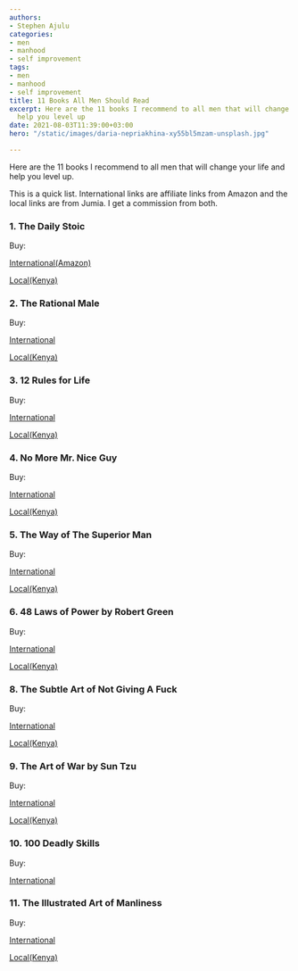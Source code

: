 ```yaml
---
authors:
- Stephen Ajulu
categories:
- men
- manhood
- self improvement
tags:
- men
- manhood
- self improvement
title: 11 Books All Men Should Read
excerpt: Here are the 11 books I recommend to all men that will change your life and
  help you level up
date: 2021-08-03T11:39:00+03:00
hero: "/static/images/daria-nepriakhina-xy55bl5mzam-unsplash.jpg"

---
```

Here are the 11 books I recommend to all men that will change your life and help you level up. 

This is a quick list. International links are affiliate links from Amazon and the local links are from Jumia. I get a commission from both.

### 1. The Daily Stoic

Buy:

[International(Amazon)](https://www.amazon.com/gp/product/0735211736/ref=as_li_tl?ie=UTF8&camp=1789&creative=9325&creativeASIN=0735211736&linkCode=as2&tag=stephenajulu-20&linkId=6f51a190559969f66f8ac8c4d5c98427)

[Local(Kenya)](https://kol.jumia.com/api/click/custom/b60029f6-9eb7-4fab-b6b9-7698d536aef4/0e1c47ed-cc97-3a21-846e-3217fd1ea92a?r=https%3A%2F%2Fwww.jumia.co.ke%2Fqusoma-library-bookshop-the-daily-stoic-ryan-holiday-and-stephen-hanselman-10763051.html)

### 2. The Rational Male

Buy:

[International](https://www.amazon.com/gp/product/1492777862/ref=as_li_tl?ie=UTF8&camp=1789&creative=9325&creativeASIN=1492777862&linkCode=as2&tag=stephenajulu-20&linkId=0eb589827cd706f1a3f099fa5fc773b5)

[Local(Kenya)](https://kol.jumia.com/api/click/custom/b60029f6-9eb7-4fab-b6b9-7698d536aef4/0e1c47ed-cc97-3a21-846e-3217fd1ea92a?r=https%3A%2F%2Fwww.jumia.co.ke%2Fjumia-books-the-rational-male-by-rollo-tomassi-43618516.html)

### 3. 12 Rules for Life

Buy:

[International](https://www.amazon.com/gp/product/B01FPGY5T0/ref=as_li_tl?ie=UTF8&camp=1789&creative=9325&creativeASIN=B01FPGY5T0&linkCode=as2&tag=stephenajulu-20&linkId=1fe13e9546d565591edb8c9cd5a026dd)

[Local(Kenya)](https://kol.jumia.com/api/click/custom/b60029f6-9eb7-4fab-b6b9-7698d536aef4/0e1c47ed-cc97-3a21-846e-3217fd1ea92a?r=https%3A%2F%2Fwww.jumia.co.ke%2Fjumia-books-12-rules-for-life-an-antidote-to-chaos-by-jordan-peterson-44827946.html)

### 4. No More Mr. Nice Guy

Buy:

[International](https://www.amazon.com/gp/product/0762415339/ref=as_li_tl?ie=UTF8&camp=1789&creative=9325&creativeASIN=0762415339&linkCode=as2&tag=stephenajulu-20&linkId=3ccf82980a06d1935890f02efd3d883a)

[Local(Kenya)](https://kol.jumia.com/api/click/custom/b60029f6-9eb7-4fab-b6b9-7698d536aef4/0e1c47ed-cc97-3a21-846e-3217fd1ea92a?r=https%3A%2F%2Fwww.jumia.co.ke%2Fjumia-books-no-more-mr.-nice-guy-43763449.html)

### 5. The Way of The Superior Man

Buy:

[International](https://www.amazon.com/gp/product/B07FXZBYJ9/ref=as_li_tl?ie=UTF8&camp=1789&creative=9325&creativeASIN=B07FXZBYJ9&linkCode=as2&tag=stephenajulu-20&linkId=b72a70ad0f73a2288f1382a1f7120f65)

[Local(Kenya)](https://kol.jumia.com/api/click/custom/b60029f6-9eb7-4fab-b6b9-7698d536aef4/0e1c47ed-cc97-3a21-846e-3217fd1ea92a?r=https%3A%2F%2Fwww.jumia.co.ke%2Fjumia-books-the-way-of-the-superior-man-43826076.html)

### 6. 48 Laws of Power by Robert Green

Buy:

[International](https://www.amazon.com/gp/product/0140280197/ref=as_li_tl?ie=UTF8&camp=1789&creative=9325&creativeASIN=0140280197&linkCode=as2&tag=stephenajulu-20&linkId=9ea80ad0ef7a5394e90a60222c73559f)

[Local(Kenya)](https://kol.jumia.com/api/click/custom/b60029f6-9eb7-4fab-b6b9-7698d536aef4/0e1c47ed-cc97-3a21-846e-3217fd1ea92a?r=https%3A%2F%2Fwww.jumia.co.ke%2Fjumia-books-the-48-laws-of-power-small-concise-30833109.html)

### 8. The Subtle Art of Not Giving A Fuck

Buy:

[International](https://www.amazon.com/gp/product/0062457713/ref=as_li_tl?ie=UTF8&camp=1789&creative=9325&creativeASIN=0062457713&linkCode=as2&tag=stephenajulu-20&linkId=4aa1389c97334e746e40832c22130c5d)

[Local(Kenya)](https://kol.jumia.com/api/click/custom/b60029f6-9eb7-4fab-b6b9-7698d536aef4/0e1c47ed-cc97-3a21-846e-3217fd1ea92a?r=https%3A%2F%2Fwww.jumia.co.ke%2Fjumia-books-the-subtle-art-of-not-giving-a-fck-book-by-mark-manson-43894331.html)

### 9. The Art of War by Sun Tzu

Buy:

[International](https://www.amazon.com/gp/product/1599869772/ref=as_li_tl?ie=UTF8&camp=1789&creative=9325&creativeASIN=1599869772&linkCode=as2&tag=stephenajulu-20&linkId=c5344525330bb325b4cce4128fc1fda4)

[Local(Kenya)](https://kol.jumia.com/api/click/custom/b60029f6-9eb7-4fab-b6b9-7698d536aef4/0e1c47ed-cc97-3a21-846e-3217fd1ea92a?r=https%3A%2F%2Fwww.jumia.co.ke%2Fjumia-books-the-art-of-war-43191206.html)

### 10. 100 Deadly Skills

Buy:

[International](https://www.amazon.com/gp/product/B00UDCI5FC/ref=as_li_tl?ie=UTF8&camp=1789&creative=9325&creativeASIN=B00UDCI5FC&linkCode=as2&tag=stephenajulu-20&linkId=51debb9423c2412a1f5dcfe10987d80e)

### 11. The Illustrated Art of Manliness

Buy:

[International](https://www.amazon.com/gp/product/0316362654/ref=as_li_tl?ie=UTF8&camp=1789&creative=9325&creativeASIN=0316362654&linkCode=as2&tag=stephenajulu-20&linkId=bf28510b7a0f8db12d730522d573fe7a)

[Local(Kenya)](https://kol.jumia.com/api/click/custom/b60029f6-9eb7-4fab-b6b9-7698d536aef4/0e1c47ed-cc97-3a21-846e-3217fd1ea92a?r=https%3A%2F%2Fwww.jumia.co.ke%2Fjumia-books-the-art-of-manliness-classic-skills-for-the-modern-man-44554711.html)